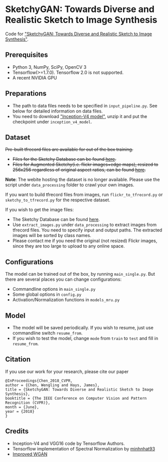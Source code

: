 SketchyGAN: Towards Diverse and Realistic Sketch to Image Synthesis
=====================================

Code for ["SketchyGAN: Towards Diverse and Realistic Sketch to Image Synthesis"](https://arxiv.org/abs/1801.02753).


## Prerequisites

- Python 3, NumPy, SciPy, OpenCV 3
- Tensorflow(>=1.7.0). Tensorflow 2.0 is not supported.
- A recent NVIDIA GPU


## Preparations

- The path to data files needs to be specified in `input_pipeline.py`. See below for detailed information on data files.
- You need to download ["Inception-V4 model"](http://download.tensorflow.org/models/inception_v4_2016_09_09.tar.gz), unzip it and put the checkpoint under `inception_v4_model`.


## Dataset
~~Pre-built tfrecord files are available for out of the box training.~~
- ~~Files for the Sketchy Database can be found [here](https://gtvault-my.sharepoint.com/:f:/g/personal/wchen342_gatech_edu/EtKmg1alDNdIl09WcvtJp_cBFs_7td3wKnb5FUcWZswEmw?e=eBGO6G).~~
- ~~Files for Augmented Sketchy(i.e. flickr images+edge maps), resized to 256x256 regardless of original aspect ratios, can be found [here](https://gtvault-my.sharepoint.com/:f:/g/personal/wchen342_gatech_edu/EmF7KlhqZ8ZPnpzbTIMDKBoBcjMrezh3X2eS1P_KtWiGCQ?e=BJhFPF).~~

**Note**: The webite hosting the dataset is no longer available. Please use the script under `data_processing` folder to crawl your own images.

If you want to build tfrecord files from images, run `flickr_to_tfrecord.py` or `sketchy_to_tfrecord.py` for the respective dataset.

If you wish to get the image files:
- The Sketchy Database can be found [here](http://sketchy.eye.gatech.edu/).
- Use `extract_images.py` under `data_processing` to extract images from tfrecord files. You need to specify input and output paths. The extracted images will be sorted by class names.
- Please contact me if you need the original (not resized) Flickr images, since they are too large to upload to any online space.


## Configurations

The model can be trained out of the box, by running `main_single.py`. But there are several places you can change configurations:

- Commandline options in `main_single.py`
- Some global options in `config.py`
- Activation/Normalization functions in `models_mru.py`


## Model

- The model will be saved periodically. If you wish to resume, just use commandline switch `resume_from`.
- If you wish to test the model, change `mode` from `train` to `test` and fill in `resume_from`.


## Citation

If you use our work for your research, please cite our paper
```
@InProceedings{Chen_2018_CVPR,
author = {Chen, Wengling and Hays, James},
title = {SketchyGAN: Towards Diverse and Realistic Sketch to Image Synthesis},
booktitle = {The IEEE Conference on Computer Vision and Pattern Recognition (CVPR)},
month = {June},
year = {2018}
}
```


## Credits
- Inception-V4 and VGG16 code by Tensorflow Authors.
- Tensorflow implementation of Spectral Normalization by [minhnhat93](https://github.com/minhnhat93/tf-SNDCGAN)
- [Improved WGAN](https://github.com/igul222/improved_wgan_training)
